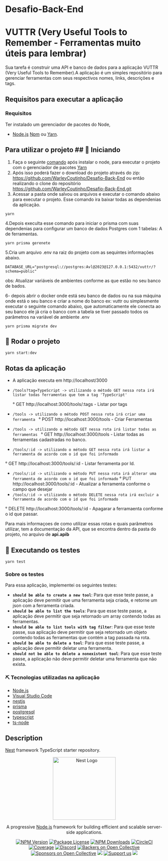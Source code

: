 # Desafio-Back-End

# VUTTR (Very Useful Tools to Remember - Ferramentas muito úteis para lembrar)

Sua tarefa é construir uma API e banco de dados para a aplicação VUTTR (Very Useful Tools to Remember).A aplicação é um simples repositório para gerenciar ferramentas com seus respectivos nomes, links, descrições e tags.

## Requisitos para executar a aplicação

### Requisitos

Ter instalado um gerenciador de pacotes do Node,

- [Node.js](https://nodejs.org/)
  [Npm](https://www.npmjs.com/) ou [Yarn](https://yarnpkg.com/).

## Para utilizar o projeto ## 🏁 Iniciando

1. Faça o seguinte [comando](https://yarnpkg.com/getting-started/install) após instalar o node, para executar o projeto com o gerenciador de pacotes [Yarn](https://yarnpkg.com/)
2. Após isso poderá fazer o download do projeto através do zip: https://github.com/WarleyCoutinho/Desafio-Back-End ou então realizando o clone do repositório https://github.com/WarleyCoutinho/Desafio-Back-End.git
3. Acessar a pasta onde salvou os arquivos e executar o comando abaixo para executar o projeto. Esse comando ira baixar todas as dependenias da aplicação.

```
yarn
```

4.Depois execulta esse comando para iniciar o prisma com suas dependenias para configurar
um banco de dados Postgres com 1 tabelas: A de ferramentas.

```
yarn prisma gerenete
```

5.Cria um arquivo .env na raiz do projeto com as sequintes informações abaixo.

```
DATABASE_URL="postgresql://postgres:Avl@2023@127.0.0.1:5432/vuttr/?schema=public"
```

obs: Atualizar variáveis de ambientes conforme as que estão no seu banco de bados.

6- depois abrir o docker onde está seu banco de dados ou na sua máquina onde está
o seu banco e criar a nome do banco ex: vuttr ou simplesmente executar o seguinte comando abaixo,
que automaticamente ele conecta ao seu banco ele já cria o banco com a tabela se tiver
passado todos os parâmetros na variável de ambiente .env

```
yarn prisma migrate dev
```

## 🎈 Rodar o projeto

```
yarn start:dev
```

## Rotas da aplicação

- A aplicação executa em http://localhost/3000
- `/tools?tag=TypeScript -> utilizando o método GET nessa rota irá listar todas ferramentas que tem a tag 'TypeScript'`

  ° GET http://localhost:3000/tools/:tags - Listar por tags

- `/tools -> utilizando o método POST nessa rota irá criar uma ferramenta `
  ° POST http://localhost:3000/tools - Criar Ferramentas

- `/tools -> utilizando o método GET nessa rota irá listar todas as ferramentas `
  ° GET http://localhost:3000/tools - Listar todas as ferramentas cadastradas no banco.
- `/tools/:id -> utilizando o método GET nessa rota irá listar a ferramenta de acordo com o id que foi informado`

° GET http://localhost:3000/tools/:id - Listar ferramenta por Id.

- `/tools/:id -> utilizando o método PUT nessa rota irá alterar uma ferramenta de acordo com o id que foi informado`
  ° PUT http://localhost:3000/tools/:id - Atualizar a ferramenta conforme o campo que desejar
- `/tools/:id -> utilizando o método DELETE nessa rota irá excluir a ferramenta de acordo com o id que foi informado`

° DELETE http://localhost:3000/tools/:id - Apagarar a ferramaenta conforme o id que passar.

Para mais informaçoes de como utilizar essas rotas e quais parâmetros utilizar, tem a documentação da API, que se encontra dentro da pasta do projeto, no arquivo de **api.apib**

## 🔧 Executando os testes

```
yarn test
```

### Sobre os testes

Para essa aplicação, implementei os seguintes testes:

- **`should be able to create a new tool`**: Para que esse teste passe, a aplicação deve permitir que uma ferramenta seja criada, e retorne um json com a ferramenta criada.
- **`should be able to list the tools`**: Para que esse teste passe, a aplicação deve permitir que seja retornado um array contendo todas as ferramentas.
- **`should be able to list tools with tag filter`**: Para que esse teste passe, sua aplicação deve permitir que seja retornado um objeto contendo todas as ferramentas que contém a tag passada na rota.
- **`should be able to delete a tool`**: Para que esse teste passe, a aplicação deve permitir deletar uma ferramenta.
- **`should not be able to delete a nonexistent tool`**: Para que esse teste passe, a aplicação não deve permitir deletar uma ferramenta que não exista.

### ⛏️ Tecnologias utilizadas na aplicação

- [Node.js](https://nodejs.org/en/)
- [Visual Studio Code](https://code.visualstudio.com/)
- [nestjs](https://docs.nestjs.com/)
- [prisma](https://www.prisma.io/)
- [postgresql](https://www.postgresql.org/)
- [typescript](https://www.typescriptlang.org/)
- [ts-node](https://www.npmjs.com/package/ts-node)

## Description

[Nest](https://github.com/nestjs/nest) framework TypeScript starter repository.

<p align="center">
  <a href="http://nestjs.com/" target="blank"><img src="https://nestjs.com/img/logo-small.svg" width="200" alt="Nest Logo" /></a>
</p>

[circleci-image]: https://img.shields.io/circleci/build/github/nestjs/nest/master?token=abc123def456
[circleci-url]: https://circleci.com/gh/nestjs/nest

  <p align="center">A progressive <a href="http://nodejs.org" target="_blank">Node.js</a> framework for building efficient and scalable server-side applications.</p>
    <p align="center">
<a href="https://www.npmjs.com/~nestjscore" target="_blank"><img src="https://img.shields.io/npm/v/@nestjs/core.svg" alt="NPM Version" /></a>
<a href="https://www.npmjs.com/~nestjscore" target="_blank"><img src="https://img.shields.io/npm/l/@nestjs/core.svg" alt="Package License" /></a>
<a href="https://www.npmjs.com/~nestjscore" target="_blank"><img src="https://img.shields.io/npm/dm/@nestjs/common.svg" alt="NPM Downloads" /></a>
<a href="https://circleci.com/gh/nestjs/nest" target="_blank"><img src="https://img.shields.io/circleci/build/github/nestjs/nest/master" alt="CircleCI" /></a>
<a href="https://coveralls.io/github/nestjs/nest?branch=master" target="_blank"><img src="https://coveralls.io/repos/github/nestjs/nest/badge.svg?branch=master#9" alt="Coverage" /></a>
<a href="https://discord.gg/G7Qnnhy" target="_blank"><img src="https://img.shields.io/badge/discord-online-brightgreen.svg" alt="Discord"/></a>
<a href="https://opencollective.com/nest#backer" target="_blank"><img src="https://opencollective.com/nest/backers/badge.svg" alt="Backers on Open Collective" /></a>
<a href="https://opencollective.com/nest#sponsor" target="_blank"><img src="https://opencollective.com/nest/sponsors/badge.svg" alt="Sponsors on Open Collective" /></a>
  <a href="https://paypal.me/kamilmysliwiec" target="_blank"><img src="https://img.shields.io/badge/Donate-PayPal-ff3f59.svg"/></a>
    <a href="https://opencollective.com/nest#sponsor"  target="_blank"><img src="https://img.shields.io/badge/Support%20us-Open%20Collective-41B883.svg" alt="Support us"></a>
  <a href="https://twitter.com/nestframework" target="_blank"><img src="https://img.shields.io/twitter/follow/nestframework.svg?style=social&label=Follow"></a>
</p>
